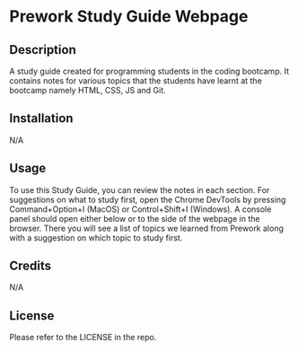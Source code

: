 # Prework Study Guide Webpage

## Description

A study guide created for programming students in the coding bootcamp. It contains notes for various topics that the students have learnt at the bootcamp namely HTML, CSS, JS and Git.

## Installation

N/A

## Usage

To use this Study Guide, you can review the notes in each section. For suggestions on what to study first, open the Chrome DevTools by pressing Command+Option+I (MacOS) or Control+Shift+I (Windows). A console panel should open either below or to the side of the webpage in the browser. There you will see a list of topics we learned from Prework along with a suggestion on which topic to study first.

## Credits

N/A

## License

Please refer to the LICENSE in the repo.